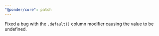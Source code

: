 ```yaml
---
"@ponder/core": patch
---
```


Fixed a bug with the `.default()` column modifier causing the value to be undefined.
